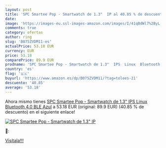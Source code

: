 ```yaml
---
layout: post
title: 'SPC Smartee Pop - Smartwatch de 1.3"  IP al 40.85 % de descuento'
date: 
image: 'https://images-eu.ssl-images-amazon.com/images/I/41qBdWl7%2ByL._SL200_.jpg'
comments: true
category: ofertas
author: ring
slug: 'B075ZVDM11-es'
actualPrice: 53.18 EUR
currency: EUR
price: 53.18
comparePrice: 89.9 EUR
prodname: 'SPC Smartee Pop - Smartwatch de 1.3"  IPS  Linux  Bluetooth 4.0 BLE  Azul'
country: 'es'
flag: '🇪🇸'
buyurl: 'https://www.amazon.es/dp/B075ZVDM11/?tag=tolees-21'
descuento: '40.85'
average: '53.18'
---
```


Ahora mismo tienes [SPC Smartee Pop - Smartwatch de 1.3"  IPS  Linux  Bluetooth 4.0 BLE  Azul](https://www.amazon.es/dp/B075ZVDM11/?tag=tolees-21) a 53.18 EUR (original: 89.9 EUR) (40.85 %  de descuento) en el siguiente enlace!

[![SPC Smartee Pop - Smartwatch de 1.3"  IP](https://images-eu.ssl-images-amazon.com/images/I/41qBdWl7%2ByL._SL200_.jpg)](https://www.amazon.es/dp/B075ZVDM11/?tag=tolees-21)

🔎:


[Visítala!!!](https://www.amazon.es/dp/B075ZVDM11/?tag=tolees-21)

